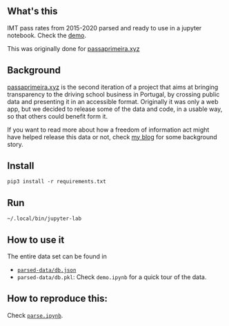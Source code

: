 ## What's this

IMT pass rates from 2015-2020 parsed and ready to use in a jupyter notebook. Check the [demo](/demo.ipynb).

This was originally done for [passaprimeira.xyz](https://www.passaprimeira.xyz)

## Background

[passaprimeira.xyz](https://www.passaprimeira.xyz) is the second iteration of a project that aims at bringing transparency to the driving school business in Portugal, by crossing public data and presenting it in an accessible format. Originally it was only a web app, but we decided to release some of the data and code, in a usable way, so that others could benefit form it.

If you want to read more about how a freedom of information act might have helped release this data or not, check [my blog](https://www.flaviosousa.co/pedido-accesso-dados-publicos/) for some background story.

## Install

```
pip3 install -r requirements.txt
```

## Run

```
~/.local/bin/jupyter-lab
```

## How to use it

The entire data set can be found in

- [`parsed-data/db.json` ](result.json)
- `parsed-data/db.pkl`: Check `demo.ipynb` for a quick tour of the data.

## How to reproduce this:

Check [`parse.ipynb`](parse.ipynb).
